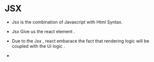 # JSX

- Jsx is the combination of Javascript with Html Syntax.

- Jsx Give us the react element .

- Due to the Jsx , react embarace the fact that rendering logic will be coupled with the Ui logic .

-

